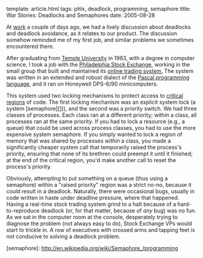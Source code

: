 template: article.html
tags: phlx, deadlock, programming, semaphore
title: War Stories: Deadlocks and Semaphores
date: 2005-08-28

At [work][] a couple of days ago, we had a
lively discussion about deadlocks and deadlock avoidance, as it
relates to our product. The discussion somehow reminded me of my
first job, and similar problems we sometimes encountered there.

After graduating from [Temple University][]
in 1983, with a degree in computer science, I took a job with the
[Philadelphia Stock Exchange][], working in the
small group that built and maintained its
[online trading system.][]
The system was written in an extended and robust dialect of the
[Pascal programming language][],
and it ran on Honeywell DPS-6/90 minicomputers.

This system used two locking mechanisms to protect access to
[critical regions][] of
code. The first locking mechanism was an explicit system lock (a
system
[semaphore][])),
and the second was a priority switch. We had three classes of
processes. Each class ran at a different priority; within a class,
all processes ran at the same priority. If you had to lock a
resource (e.g., a queue) that could be used across process classes,
you had to use the more expensive system semaphore. If you simply
wanted to lock a region of memory that was shared by processes
*within* a class, you made a significantly cheaper system call that
temporarily raised the process's priority, ensuring that none of
its brethren could preempt it until it finished; at the end of the
critical region, you'd make another call to reset the process's
priority.

Obviously, attempting to put something on a queue (thus using a
semaphore) within a "raised priority" region was a strict no-no,
because it could result in a deadlock. Naturally, there were
occasional bugs, usually in code written in haste under deadline
pressure, where that happened. Having a real-time stock trading
system grind to a halt because of a hard-to-reproduce deadlock (or,
for that matter, because of *any* bug) was no fun. As we sat in the
computer room at the console, desperately trying to diagnose the
problem (not always easy to do), Stock Exchange VPs would start to
trickle in. A row of executives with crossed arms and tapping feet
is not conducive to solving a deadlock problem.

[work]: http://www.fulltilt.com/
[Temple University]: http://www.temple.edu/
[Philadelphia Stock Exchange]: http://www.phlx.com/
[online trading system.]: http://www.clapper.org/bmc/resume/resume.html#centramart
[Pascal programming language]: http://en.wikipedia.org/wiki/Pascal_programming_language
[critical regions]: http://en.wikipedia.org/wiki/Critical_region
[semaphore]: http://en.wikipedia.org/wiki/Semaphore_(programming
